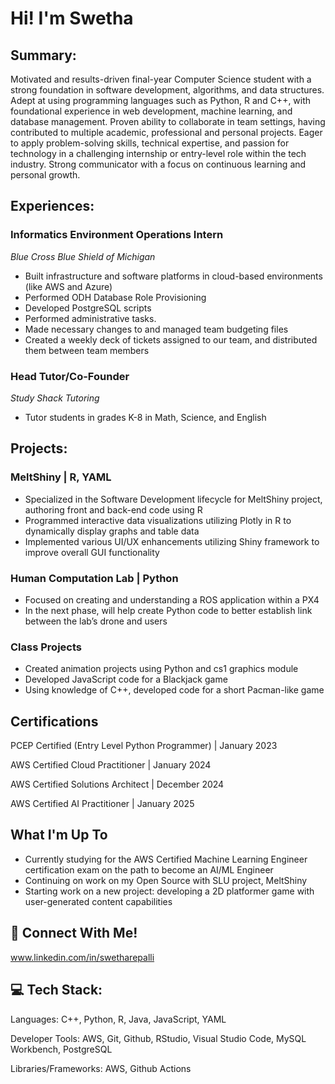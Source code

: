 # Hi! I'm Swetha

## Summary: 
Motivated and results-driven final-year Computer Science student with a strong foundation in software development, algorithms, and data structures. Adept at using programming languages such as Python, R and C++, with foundational experience in web development, machine learning, and database management. Proven ability to collaborate in team settings, having contributed to multiple academic, professional and personal projects. Eager to apply problem-solving skills, technical expertise, and passion for technology in a challenging internship or entry-level role within the tech industry. Strong communicator with a focus on continuous learning and personal growth.

## Experiences:
### Informatics Environment Operations Intern
*Blue Cross Blue Shield of Michigan*
- Built infrastructure and software platforms in cloud-based environments (like AWS and Azure)
- Performed ODH Database Role Provisioning
- Developed PostgreSQL scripts
- Performed administrative tasks.
- Made necessary changes to and managed team budgeting files
- Created a weekly deck of tickets assigned to our team, and distributed them between team members

### Head Tutor/Co-Founder
*Study Shack Tutoring*
- Tutor students in grades K-8 in Math, Science, and English

## Projects:
### MeltShiny | R, YAML
- Specialized in the Software Development lifecycle for MeltShiny project, authoring front and back-end code using R
- Programmed interactive data visualizations utilizing Plotly in R to dynamically display graphs and table data
- Implemented various UI/UX enhancements utilizing Shiny framework to improve overall GUI functionality

### Human Computation Lab | Python
- Focused on creating and understanding a ROS application within a PX4
- In the next phase, will help create Python code to better establish link between the lab’s drone and users

### Class Projects
- Created animation projects using Python and cs1 graphics module
- Developed JavaScript code for a Blackjack game
- Using knowledge of C++, developed code for a short Pacman-like game

## Certifications
PCEP Certified (Entry Level Python Programmer) | January 2023

AWS Certified Cloud Practitioner | January 2024

AWS Certified Solutions Architect | December 2024

AWS Certified AI Practitioner | January 2025

## What I'm Up To
- Currently studying for the AWS Certified Machine Learning Engineer certification exam on the path to become an AI/ML Engineer
- Continuing on work on my Open Source with SLU project, MeltShiny
- Starting work on a new project: developing a 2D platformer game with user-generated content capabilities

## 🔗 Connect With Me!
www.linkedin.com/in/swetharepalli

## 💻 Tech Stack:
Languages: C++, Python, R, Java, JavaScript, YAML

Developer Tools: AWS, Git, Github, RStudio, Visual Studio Code, MySQL Workbench, PostgreSQL

Libraries/Frameworks: AWS, Github Actions

